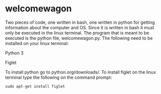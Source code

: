 # welcomewagon
Two pieces of code, one written in bash, one written in python for getting information about the computer and OS. Since it is written in bash it must only be executed in the linux terminal. The program that is meant to be executed is the python file, welcomewagon.py.
The following need to be installed on your linux terminal:

Python 3

Figlet

To install python go to python.org/downloads/.
To install figlet on the linux terminal type the following on the command prompt:

`sudo apt-get install figlet`
